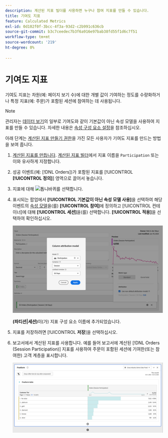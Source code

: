```yaml
---
description: 계산된 지표 빌더를 사용하면 누구나 참여 지표를 만들 수 있습니다.
title: 기여도 지표
feature: Calculated Metrics
exl-id: 0d102f0f-3bcc-4f3a-93d2-c2b991c636cb
source-git-commit: b3c7ceedec7b3f6a916e97bab38fd55f1d6c7f51
workflow-type: tm+mt
source-wordcount: '219'
ht-degree: 0%

---
```


# 기여도 지표

기여도 지표는 차원(예: 페이지 보기 수)에 대한 개별 값이 기여하는 정도를 수량화하거나 특정 지표(예: 주문)가 포함된 세션에 참여하는 데 사용됩니다.

>[!NOTE]
>
>관리자는 [데이터 보기](https://experienceleague.adobe.com/ko/docs/analytics-platform/using/cja-dataviews/data-views)의 일부로 기여도와 같이 기본값이 아닌 속성 모델을 사용하여 지표를 만들 수 있습니다. 자세한 내용은 [속성 구성 요소 설정](../../../data-views/component-settings/attribution.md)을 참조하십시오.

아래 단계는 [계산된 지표 만들기 권한](/help/technotes//access-control.md#user-level-access)을 가진 모든 사용자가 기여도 지표를 만드는 방법을 보여 줍니다.

1. [계산된 지표를 만듭니다](cm-workflow.md). [계산된 지표 빌더](cm-build-metrics.md)에서 지표 이름을 `Participation` 또는 이와 유사하게 지정합니다.
1. 성공 이벤트(예: [!DNL Orders])가 포함된 지표를 [!UICONTROL **[!UICONTROL 정의]**] 영역으로 끌어서 놓습니다.
1. 지표에 대해 ![톱니바퀴](https://spectrum.adobe.com/static/icons/workflow_18/Smock_Settings_18_N.svg)를 선택합니다.
1. 표시되는 팝업에서 **[!UICONTROL 기본값이 아닌 속성 모델 사용]**&#x200B;을 선택하여 해당 이벤트의 [속성 모델](/help/components/calc-metrics/cm-workflow/m-metric-type-alloc.md)을(를) **[!UICONTROL 참여]**&#x200B;에 정의하고 [!UICONTROL 컨테이너]에 대해 **[!UICONTROL 세션]**&#x200B;을(를) 선택합니다. **[!UICONTROL 적용]**&#x200B;을 선택하여 확인하십시오.


   ![전환 확인 기간 동안 선택된 모델 및 세션으로 선택된 기여도를 표시하는 열 특성 모델 팝업](assets/participation-setup.png)

   **(파티션|세션)**&#x200B;이(가) 지표 구성 요소 이름에 추가되었습니다.



1. 지표를 저장하려면 [!UICONTROL **저장**]&#x200B;을 선택하십시오.
1. 보고서에서 계산된 지표를 사용합니다. 예를 들어 보고서에 계산된 [!DNL Orders (Session Participation)] 지표를 사용하여 주문이 포함된 세션에 기여한(또는 참여한) 고객 계층을 표시합니다.

   ![고객 계층 및 주문을 표시하는 자유 형식 테이블입니다.](assets/participation-pages-customer-tier.png)
